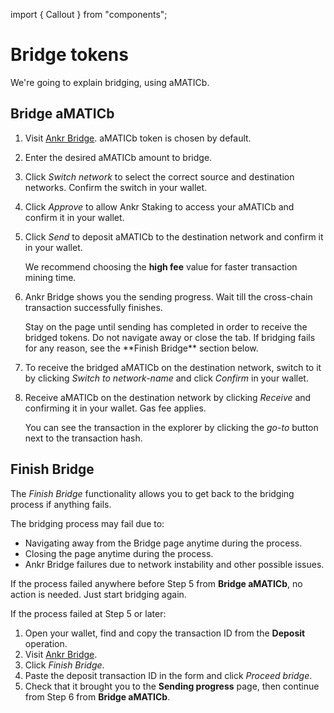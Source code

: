 import { Callout } from "components";

# Bridge tokens

We're going to explain bridging, using aMATICb.

## Bridge aMATICb

1. Visit [Ankr Bridge](https://www.ankr.com/staking/bridge/). aMATICb token is chosen by default. 
2. Enter the desired aMATICb amount to bridge.
3. Click *Switch network*  to select the correct source and destination networks. Confirm the switch in your wallet.
4. Click *Approve* to allow Ankr Staking to access your aMATICb and confirm it in your wallet.
5. Click *Send* to deposit aMATICb to the destination network and confirm it in your wallet.
   
   We recommend choosing the **high fee** value for faster transaction mining time.
6. Ankr Bridge shows you the sending progress. Wait till the cross-chain transaction successfully finishes. 
   
   <Callout type="warning">
   Stay on the page until sending has completed in order to receive the bridged tokens. Do not navigate away or close the tab. If bridging fails for any reason, see the **Finish Bridge** section below.
   </Callout>
7. To receive the bridged aMATICb on the destination network, switch to it by clicking *Switch to network-name* and click *Confirm* in your wallet.
8. Receive aMATICb on the destination network by clicking *Receive* and confirming it in your wallet. Gas fee applies.
   
   You can see the transaction in the explorer by clicking the *go-to* button next to the transaction hash.

## Finish Bridge

The *Finish Bridge* functionality allows you to get back to the bridging process if anything fails. 

The bridging process may fail due to: 
* Navigating away from the Bridge page anytime during the process.
* Closing the page anytime during the process.
* Ankr Bridge failures due to network instability and other possible issues. 

If the process failed anywhere before Step 5 from **Bridge aMATICb**, no action is needed. Just start bridging again.

If the process failed at Step 5 or later: 
1. Open your wallet, find and copy the transaction ID from the **Deposit** operation.
2. Visit [Ankr Bridge](https://www.ankr.com/staking/bridge/). 
3. Click *Finish Bridge*.
4. Paste the deposit transaction ID in the form and click *Proceed bridge*.
5. Check that it brought you to the **Sending progress** page, then continue from Step 6 from **Bridge aMATICb**.
